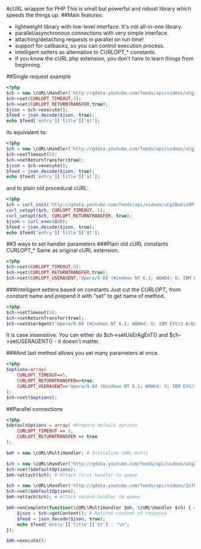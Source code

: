 #cURL wrapper for PHP
This is small but powerful and robust library which speeds the things up.
##Main features:
* lightweight library with low-level interface. It's not all-in-one library.
* parallel/asynchronous connections with very simple interface.
* attaching/detaching requests in parallel on run time!
* support for callbacks, so you can control execution process.
* intelligent setters as alternative to CURLOPT_* constants.
* if you know the cURL php extension, you don't have to learn things from beginning.

##Single request example
```php
<?php
$ch = new \cURL\Handler('http://gdata.youtube.com/feeds/api/videos/uCg2BoKiuOM?v=2&alt=json');
$ch->set(CURLOPT_TIMEOUT,5);
$ch->set(CURLOPT_RETURNTRANSFER,true);
$json = $ch->execute();
$feed = json_decode($json, true);
echo $feed['entry']['title']['$t'];
```
its equivalent to:
```php
<?php
$ch = new \cURL\Handler('http://gdata.youtube.com/feeds/api/videos/uCg2BoKiuOM?v=2&alt=json');
$ch->setTimeout(5);
$ch->setReturnTransfer(true);
$json = $ch->execute();
$feed = json_decode($json, true);
echo $feed['entry']['title']['$t'];
```
and to plain old procedural cURL:
```php
<?php
$ch = curl_init('http://gdata.youtube.com/feeds/api/videos/uCg2BoKiuOM?v=2&alt=json');
curl_setopt($ch, CURLOPT_TIMEOUT, 5);
curl_setopt($ch, CURLOPT_RETURNTRANSFER, true);
$json = curl_exec($ch);
$feed = json_decode($json, true);
echo $feed['entry']['title']['$t'];
```

##3 ways to set handler parameters
###Plain old cURL constants CURLOPT_*
Same as original cURL extension.
```php
<?php
$ch->set(CURLOPT_TIMEOUT,5);
$ch->set(CURLOPT_RETURNTRANSFER,true);
$ch->set(CURLOPT_USERAGENT,'Opera/9.80 (Windows NT 6.1; WOW64; U; IBM EVV/3.0/EAK01AG9/LE; pl) Presto/2.10.229 Version/11.62');
```
###Intelligent setters based on constants
Just cut the *CURLOPT_* from constant name and prepend it with "set" to get name of method.
```php
<?php
$ch->setTimeout(5);
$ch->setReturnTransfer(true);
$ch->setUserAgent('Opera/9.80 (Windows NT 6.1; WOW64; U; IBM EVV/3.0/EAK01AG9/LE; pl) Presto/2.10.229 Version/11.62');
```
It is case insensitive. You can either do $ch->setUsErAgEnT() and $ch->setUSERAGENT() - it doesn't matter.

###And last method allows you set many parameters at once.
```php
<?php
$options=array(
	CURLOPT_TIMEOUT=>5,
	CURLOPT_RETURNTRANSFER=>true,
	CURLOPT_USERAGENT=>'Opera/9.80 (Windows NT 6.1; WOW64; U; IBM EVV/3.0/EAK01AG9/LE; pl) Presto/2.10.229 Version/11.62'
);
$ch->set($options);
```
##Parallel connections
```php
<?php
$defaultOptions = array( #Prepare default options
	CURLOPT_TIMEOUT => 5,
	CURLOPT_RETURNTRANSFER => true
);

$mh = new \cURL\MultiHandler; # Initialize cURL-multi

$ch = new \cURL\Handler('http://gdata.youtube.com/feeds/api/videos/uCg2BoKiuOM?v=2&alt=json');
$ch->set($defaultOptions);
$mh->attach($ch); # Attach first handler to queue

$ch = new \cURL\Handler('http://gdata.youtube.com/feeds/api/videos/IofN_sunFvo?v=2&alt=json');
$ch->set($defaultOptions);
$mh->attach($ch); # Attach second handler to queue

$mh->onComplete(function(\cURL\MultiHandler $mh, \cURL\Handler $ch) { # Callback on complete request
	$json = $ch->getContent(); # Returns content of response
	$feed = json_decode($json, true);
	echo $feed['entry']['title']['$t'] . "\n";
});

$mh->execute();
```